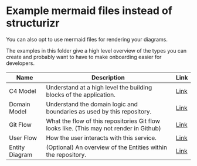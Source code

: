 # Example mermaid files instead of structurizr

You can also opt to use mermaid files for rendering your diagrams.

The examples in this folder give a high level overview of the types you can create and probably want to have to make onboarding easier for developers.

|Name|Description|Link|
|---|---|---|
|C4 Model|Understand at a high level the building blocks of the application.|[Link](./c4-model.md)|
|Domain Model|Understand the domain logic and boundaries as used by this repository.|[Link](./domain-model.md)|
|Git Flow|What the flow of this repositories Git flow looks like. (This may not render in Github)|[Link](./git-flow.md)|
|User Flow|How the user interacts with this service.|[Link](./user-flow.md)|
|Entity Diagram|(Optional) An overview of the Entities within the repository.|[Link](./entity-diagram.md)|

